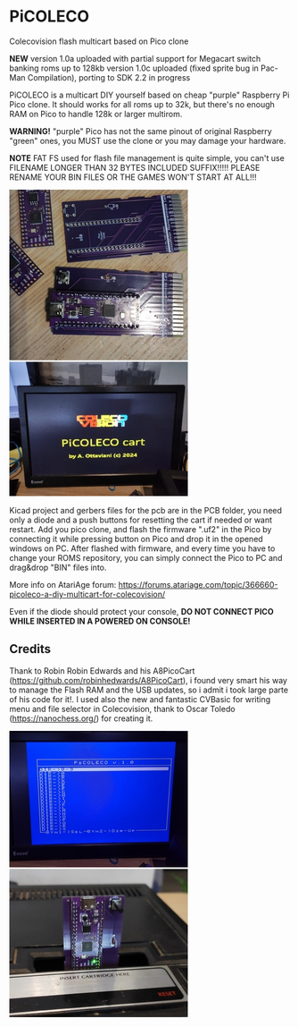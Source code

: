 # PiCOLECO
Colecovision flash multicart based on Pico clone

**NEW** version 1.0a uploaded with partial support for Megacart switch banking roms up to 128kb
version 1.0c uploaded (fixed sprite bug in Pac-Man Compilation), porting to SDK 2.2 in progress

PiCOLECO is a multicart DIY yourself based on cheap "purple" Raspberry Pi Pico clone.
It should works for all roms up to 32k, but there's no enough RAM on Pico to handle 128k or larger multirom.

**WARNING!** "purple" Pico has not the same pinout of original Raspberry "green" ones, you MUST use the clone or you may damage your hardware.

**NOTE** FAT FS used for flash file management is quite simple, you can't use FILENAME LONGER THAN 32 BYTES INCLUDED SUFFIX!!!!! 
PLEASE RENAME YOUR BIN FILES OR THE GAMES WON'T START AT ALL!!!

![ScreenShot](https://raw.githubusercontent.com/aotta/PiCOLECO/main/Pictures/picocv1.jpg)
![ScreenShot](https://raw.githubusercontent.com/aotta/PiCOLECO/main/Pictures/picocv2.jpg)

Kicad project and gerbers files for the pcb are in the PCB folder, you need only a diode and a push buttons for resetting the cart if needed or want restart. 
Add you pico clone, and flash the firmware ".uf2" in the Pico by connecting it while pressing button on Pico and drop it in the opened windows on PC.
After flashed with firmware, and every time you have to change your ROMS repository, you can simply connect the Pico to PC and drag&drop "BIN" files  into.

More info on AtariAge forum: https://forums.atariage.com/topic/366660-picoleco-a-diy-multicart-for-colecovision/


Even if the diode should protect your console, **DO NOT CONNECT PICO WHILE INSERTED IN A POWERED ON CONSOLE!**


## Credits
Thank to Robin Robin Edwards and his A8PicoCart (https://github.com/robinhedwards/A8PicoCart), i found very smart his way to manage the Flash RAM and the USB updates, so i admit i took large parte of his code for it!.
I used also the new and fantastic CVBasic for writing menu and file selector in Colecovision, thank to Oscar Toledo (https://nanochess.org/) for creating it.



![ScreenShot](https://raw.githubusercontent.com/aotta//PiCOLECO/main/Pictures/picocv3.jpg)
![ScreenShot](https://raw.githubusercontent.com/aotta//PiCOLECO/main/Pictures/picocv4.jpg)
